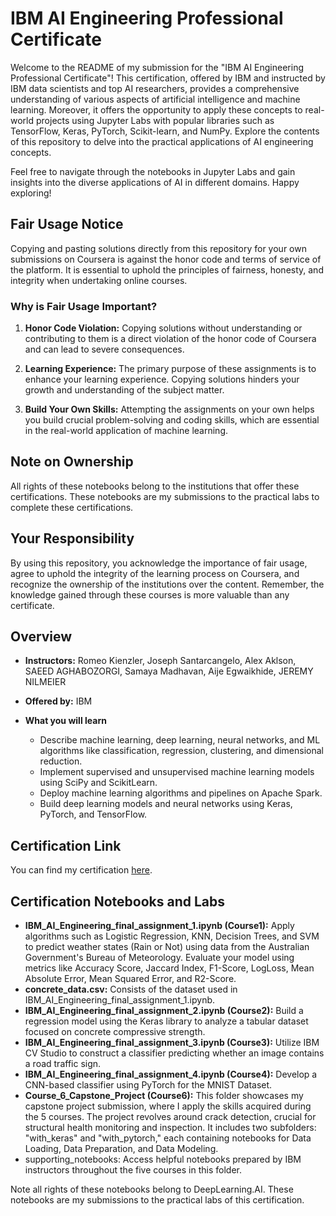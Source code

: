 # IBM AI Engineering Professional Certificate

Welcome to the README of my submission for the "IBM AI Engineering Professional Certificate"! This certification, offered by IBM and instructed by IBM data scientists and top AI researchers, provides a comprehensive understanding of various aspects of artificial intelligence and machine learning. Moreover, it offers the opportunity to apply these concepts to real-world projects using Jupyter Labs with popular libraries such as TensorFlow, Keras, PyTorch, Scikit-learn, and NumPy. Explore the contents of this repository to delve into the practical applications of AI engineering concepts.

Feel free to navigate through the notebooks in Jupyter Labs and gain insights into the diverse applications of AI in different domains. Happy exploring!

## Fair Usage Notice

Copying and pasting solutions directly from this repository for your own submissions on Coursera is against the honor code and terms of service of the platform. It is essential to uphold the principles of fairness, honesty, and integrity when undertaking online courses.

### Why is Fair Usage Important?

1. **Honor Code Violation:** Copying solutions without understanding or contributing to them is a direct violation of the honor code of Coursera and can lead to severe consequences.

2. **Learning Experience:** The primary purpose of these assignments is to enhance your learning experience. Copying solutions hinders your growth and understanding of the subject matter.

3. **Build Your Own Skills:** Attempting the assignments on your own helps you build crucial problem-solving and coding skills, which are essential in the real-world application of machine learning.

## Note on Ownership

All rights of these notebooks belong to the institutions that offer these certifications. These notebooks are my submissions to the practical labs to complete these certifications.

## Your Responsibility

By using this repository, you acknowledge the importance of fair usage, agree to uphold the integrity of the learning process on Coursera, and recognize the ownership of the institutions over the content. Remember, the knowledge gained through these courses is more valuable than any certificate.

## Overview

- **Instructors:** Romeo Kienzler, Joseph Santarcangelo, Alex Aklson, SAEED AGHABOZORGI, Samaya Madhavan, Aije Egwaikhide, JEREMY NILMEIER
  
- **Offered by:** IBM
  
- **What you will learn**
  - Describe machine learning, deep learning, neural networks, and ML algorithms like classification, regression, clustering, and dimensional reduction.
  - Implement supervised and unsupervised machine learning models using SciPy and ScikitLearn.
  - Deploy machine learning algorithms and pipelines on Apache Spark.
  - Build deep learning models and neural networks using Keras, PyTorch, and TensorFlow.

## Certification Link

You can find my certification [here](https://coursera.org/share/b78ff9b825c5c23d48152369418eff2b).

## Certification Notebooks and Labs
  - **IBM_AI_Engineering_final_assignment_1.ipynb (Course1):** Apply algorithms such as Logistic Regression, KNN, Decision Trees, and SVM to predict weather states (Rain or Not) using data from the Australian Government's Bureau of Meteorology. Evaluate your model using metrics like Accuracy Score, Jaccard Index, F1-Score, LogLoss, Mean Absolute Error, Mean Squared Error, and R2-Score.
  - **concrete_data.csv:** Consists of the dataset used in IBM_AI_Engineering_final_assignment_1.ipynb.
  - **IBM_AI_Engineering_final_assignment_2.ipynb (Course2):**  Build a regression model using the Keras library to analyze a tabular dataset focused on concrete compressive strength.
  - **IBM_AI_Engineering_final_assignment_3.ipynb (Course3):** Utilize IBM CV Studio to construct a classifier predicting whether an image contains a road traffic sign.
  - **IBM_AI_Engineering_final_assignment_4.ipynb (Course4):** Develop a CNN-based classifier using PyTorch for the MNIST Dataset.
  - **Course_6_Capstone_Project (Course6):** This folder showcases my capstone project submission, where I apply the skills acquired during the 5 courses. The project revolves around crack detection, crucial for structural health monitoring and inspection. It includes two subfolders: "with_keras" and "with_pytorch," each containing notebooks for Data Loading, Data Preparation, and Data Modeling.
  - supporting_notebooks: Access helpful notebooks prepared by IBM instructors throughout the five courses in this folder.

Note all rights of these notebooks belong to DeepLearning.AI. These notebooks are my submissions to the practical labs of this certification.
